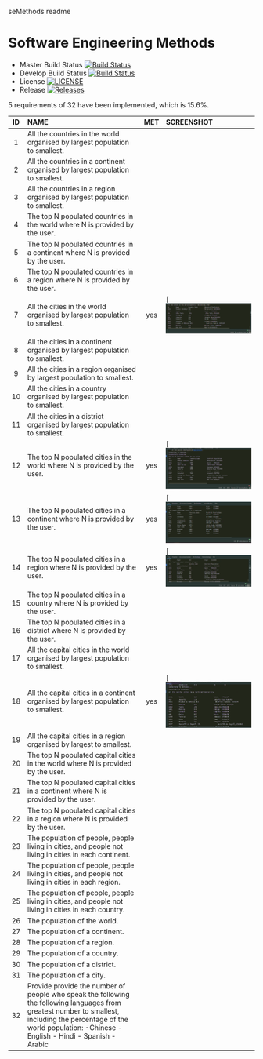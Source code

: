 seMethods readme
# Software Engineering Methods

- Master Build Status [![Build Status](https://travis-ci.com/IrfaanNuMan/sem.svg?branch=master)](https://travis-ci.com/IrfaanNuMan/sem)
- Develop Build Status [![Build Status](https://travis-ci.com/IrfaanNuMan/sem.svg?branch=develop)](https://travis-ci.com/IrfaanNuMan/sem)
- License [![LICENSE](https://img.shields.io/github/license/IrfaanNuMan/sem.svg?style=flat-square)](https://github.com/IrfaanNuMan/sem/blob/master/LICENSE)
- Release [![Releases](https://img.shields.io/github/release/IrfaanNuMan/sem/all.svg?style=flat-square)](https://github.com/IrfaanNuMan/sem/releases)

 5 requirements of 32 have been implemented, which is 15.6%.

| ID | NAME       | MET        | SCREENSHOT     |
|:---:|:------------|:-------------:|:--------------|
| 1  | All the countries in the world organised by largest population to smallest. |  |
| 2  | All the countries in a continent organised by largest population to smallest. |  |
| 3  | All the countries in a region organised by largest population to smallest. |  |
| 4  | The top N populated countries in the world where N is provided by the user. |    |
| 5  | The top N populated countries in a continent where N is provided by the user. |   |
| 6  | The top N populated countries in a region where N is provided by the user. |   |
| 7  | All the cities in the world organised by largest population to smallest. |yes   |[![](https://github.com/IrfaanNuMan/sem/blob/master/Images/allCityWorldPopDesc.png) | 
| 8  | All the cities in a continent organised by largest population to smallest. |   |
| 9  | All the cities in a region organised by largest population to smallest. |   |
| 10  | All the cities in a country organised by largest population to smallest. |    |
| 11  | All the cities in a district organised by largest population to smallest. |    |
| 12  | The top N populated cities in the world where N is provided by the user. |  yes  |[![](https://github.com/IrfaanNuMan/sem/blob/master/Images/topNPopCityWorld.png)
| 13  | The top N populated cities in a continent where N is provided by the user. |  yes  |[![](https://github.com/IrfaanNuMan/sem/blob/master/Images/topNPopCityContinent.png)
| 14  | The top N populated cities in a region where N is provided by the user. |  yes  |[![](https://github.com/IrfaanNuMan/sem/blob/master/Images/topNPopCityRegion.png)
| 15  | The top N populated cities in a country where N is provided by the user. |    |
| 16  | The top N populated cities in a district where N is provided by the user. |    |
| 17  | All the capital cities in the world organised by largest population to smallest. |  |     |
| 18  | All the capital cities in a continent organised by largest population to smallest. |yes |[![](https://github.com/IrfaanNuMan/sem/blob/master/Images/allCapCityWorldDesc.png)     |
| 19  | All the capital cities in a region organised by largest to smallest. |    |
| 20  | The top N populated capital cities in the world where N is provided by the user. |    |
| 21  | The top N populated capital cities in a continent where N is provided by the user. |    |
| 22  | The top N populated capital cities in a region where N is provided by the user. |     |
| 23  | The population of people, people living in cities, and people not living in cities in each continent. |    |
| 24  | The population of people, people living in cities, and people not living in cities in each region. |   |
| 25  | The population of people, people living in cities, and people not living in cities in each country. |    |
| 26  | The population of the world. |   |
| 27  | The population of a continent. |   |
| 28  | The population of a region. |   |
| 29  | The population of a country. |   |
| 30  | The population of a district. |   |
| 31  | The population of a city. |   |
| 32  | Provide  provide the number of people who speak the following the following languages from greatest number to smallest, including the percentage of the world population: -Chinese - English - Hindi - Spanish - Arabic |   |




